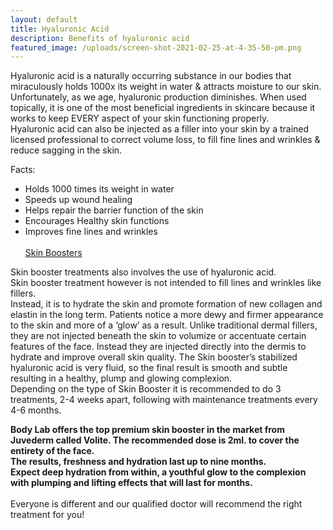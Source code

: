 ```yaml
---
layout: default
title: Hyaluronic Acid
description: Benefits of hyaluronic acid
featured_image: /uploads/screen-shot-2021-02-25-at-4-35-50-pm.png
---
```


Hyaluronic acid is a naturally occurring substance in our bodies that miraculously holds 1000x its weight in water & attracts moisture to our skin.<br>Unfortunately, as we age, hyaluronic production diminishes. When used topically, it is one of the most beneficial ingredients in skincare because it works to keep EVERY aspect of your skin functioning properly.<br>Hyaluronic acid can also be injected as a filler into your skin by a trained licensed professional to correct volume loss, to fill fine lines and wrinkles & reduce sagging in the skin.

Facts:

* Holds 1000 times its weight in water
* Speeds up wound healing
* Helps repair the barrier function of the skin
* Encourages Healthy skin functions
* Improves fine lines and wrinkles<br><br><u>Skin Boosters</u>

Skin booster treatments also involves the use of hyaluronic acid.<br>Skin booster treatment however is not intended to fill lines and wrinkles like fillers.<br>Instead, it is to hydrate the skin and promote formation of new collagen and elastin in the long term. Patients notice a more dewy and firmer appearance to the skin and more of a ‘glow’ as a result. Unlike traditional dermal fillers, they are not injected beneath the skin to volumize or accentuate certain features of the face. Instead they are injected directly into the dermis to hydrate and improve overall skin quality. The Skin booster’s stabilized hyaluronic acid is very fluid, so the final result is smooth and subtle resulting in a healthy, plump and glowing complexion.<br>Depending on the type of Skin Booster it is recommended to do 3 treatments, 2-4 weeks apart, following with maintenance treatments every 4-6 months.

**Body Lab offers the top premium skin booster in the market from Juvederm called Volite. The recommended dose is 2ml. to cover the entirety of the face.<br>The results, freshness and hydration last up to nine months.<br>Expect deep hydration from within, a youthful glow to the complexion with plumping and lifting effects that will last for months.**<br><br>Everyone is different and our qualified doctor will recommend the right treatment for you\!

&nbsp;

&nbsp;

&nbsp;

&nbsp;
